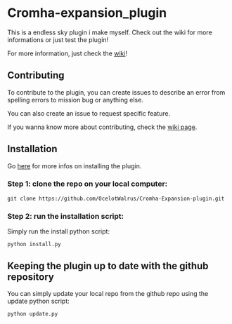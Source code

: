# Cromha-expansion_plugin
This is a endless sky plugin i make myself. Check out the wiki for more informations or just test the plugin!

For more information, just check the [wiki](https://github.com/OcelotWalrus/Cromha-Expansion-plugin/wiki)!

## Contributing
To contribute to the plugin, you can create issues to describe an error from spelling errors to mission bug or anything else.

You can also create an issue to request specific feature.

If you wanna know more about contributing, check the [wiki page](https://github.com/OcelotWalrus/Cromha-Expansion-plugin/wiki/Contributor-Guide).

## Installation
Go [here](https://github.com/OcelotWalrus/Cromha-Expansion-plugin/wiki/User-Guide) for more infos on installing the plugin.
### Step 1: clone the repo on your local computer:
    git clone https://github.com/OcelotWalrus/Cromha-Expansion-plugin.git
### Step 2: run the installation script:
Simply run the install python script:
    
    python install.py
## Keeping the plugin up to date with the github repository
You can simply update your local repo from the github repo using the update python script:
    
    python update.py
